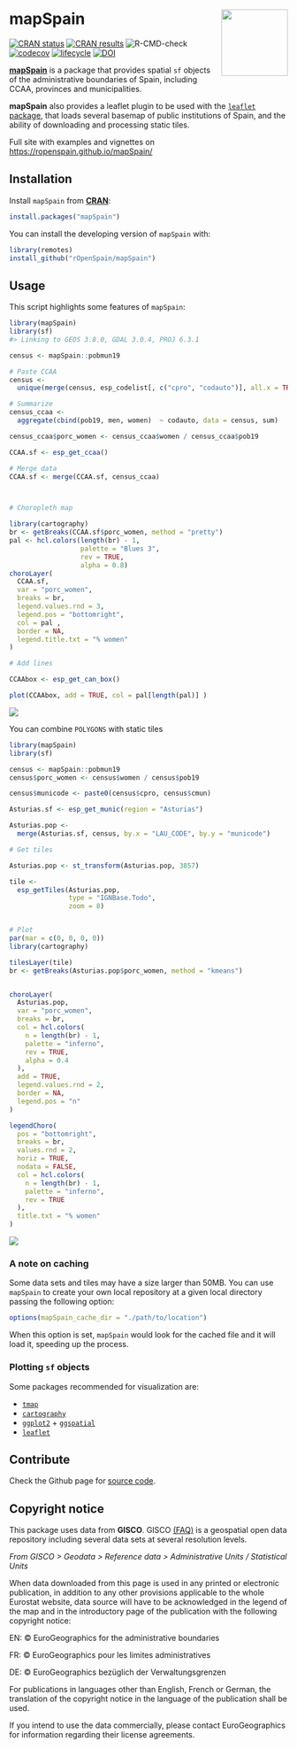 
# mapSpain <img src="man/figures/logo.png" align="right" width="120" />

<!-- badges: start -->

[![CRAN
status](https://www.r-pkg.org/badges/version/mapSpain)](https://CRAN.R-project.org/package=mapSpain)
[![CRAN
results](https://cranchecks.info/badges/worst/mapSpain)](https://cran.r-project.org/web/checks/check_results_mapSpain.html)
![R-CMD-check](https://github.com/rOpenSpain/mapSpain/workflows/R-CMD-check/badge.svg)
[![codecov](https://codecov.io/gh/rOpenSpain/mapSpain/branch/master/graph/badge.svg)](https://codecov.io/gh/rOpenSpain/mapSpain)
[![lifecycle](https://img.shields.io/badge/lifecycle-experimental-orange.svg)](https://www.tidyverse.org/lifecycle/#experimental)
[![DOI](https://zenodo.org/badge/DOI/10.5281/zenodo.4318025.svg)](https://doi.org/10.5281/zenodo.4318025)
<!-- badges: end -->

**[mapSpain](https://ropenspain.github.io/mapSpain/)** is a package that
provides spatial `sf` objects of the administrative boundaries of Spain,
including CCAA, provinces and municipalities.

**mapSpain** also provides a leaflet plugin to be used with the
[`leaflet` package](https://rstudio.github.io/leaflet/), that loads
several basemap of public institutions of Spain, and the ability of
downloading and processing static tiles.

Full site with examples and vignettes on
<https://ropenspain.github.io/mapSpain/>

## Installation

Install `mapSpain` from
[**CRAN**](https://CRAN.R-project.org/package=mapSpain):

``` r
install.packages("mapSpain")
```

You can install the developing version of `mapSpain` with:

``` r
library(remotes)
install_github("rOpenSpain/mapSpain")
```

## Usage

This script highlights some features of `mapSpain`:

``` r
library(mapSpain)
library(sf)
#> Linking to GEOS 3.8.0, GDAL 3.0.4, PROJ 6.3.1

census <- mapSpain::pobmun19

# Paste CCAA
census <-
  unique(merge(census, esp_codelist[, c("cpro", "codauto")], all.x = TRUE))

# Summarize
census_ccaa <-
  aggregate(cbind(pob19, men, women)  ~ codauto, data = census, sum)

census_ccaa$porc_women <- census_ccaa$women / census_ccaa$pob19

CCAA.sf <- esp_get_ccaa()

# Merge data
CCAA.sf <- merge(CCAA.sf, census_ccaa)



# Choropleth map

library(cartography)
br <- getBreaks(CCAA.sf$porc_women, method = "pretty")
pal <- hcl.colors(length(br) - 1,
                  palette = "Blues 3",
                  rev = TRUE,
                  alpha = 0.8)
choroLayer(
  CCAA.sf,
  var = "porc_women",
  breaks = br,
  legend.values.rnd = 3,
  legend.pos = "bottomright",
  col = pal ,
  border = NA,
  legend.title.txt = "% women"
)

# Add lines

CCAAbox <- esp_get_can_box()

plot(CCAAbox, add = TRUE, col = pal[length(pal)] )
```

![](https://raw.githubusercontent.com/ropenspain/mapSpain/master/img/README-static-1.svg)<!-- -->

You can combine `POLYGONS` with static tiles

``` r
library(mapSpain)
library(sf)

census <- mapSpain::pobmun19
census$porc_women <- census$women / census$pob19

census$municode <- paste0(census$cpro, census$cmun)

Asturias.sf <- esp_get_munic(region = "Asturias")

Asturias.pop <-
  merge(Asturias.sf, census, by.x = "LAU_CODE", by.y = "municode")

# Get tiles

Asturias.pop <- st_transform(Asturias.pop, 3857)

tile <-
  esp_getTiles(Asturias.pop,
               type = "IGNBase.Todo",
               zoom = 8)


# Plot
par(mar = c(0, 0, 0, 0))
library(cartography)

tilesLayer(tile)
br <- getBreaks(Asturias.pop$porc_women, method = "kmeans")


choroLayer(
  Asturias.pop,
  var = "porc_women",
  breaks = br,
  col = hcl.colors(
    n = length(br) - 1,
    palette = "inferno",
    rev = TRUE,
    alpha = 0.4
  ),
  add = TRUE,
  legend.values.rnd = 2,
  border = NA,
  legend.pos = "n"
)

legendChoro(
  pos = "bottomright",
  breaks = br,
  values.rnd = 2,
  horiz = TRUE,
  nodata = FALSE,
  col = hcl.colors(
    n = length(br) - 1,
    palette = "inferno",
    rev = TRUE
  ),
  title.txt = "% women"
)
```

![](https://raw.githubusercontent.com/ropenspain/mapSpain/master/img/README-tile-1.svg)<!-- -->

### A note on caching

Some data sets and tiles may have a size larger than 50MB. You can use
`mapSpain` to create your own local repository at a given local
directory passing the following option:

``` r
options(mapSpain_cache_dir = "./path/to/location")
```

When this option is set, `mapSpain` would look for the cached file and
it will load it, speeding up the process.

### Plotting `sf` objects

Some packages recommended for visualization are:

-   [`tmap`](https://mtennekes.github.io/tmap/)  
-   [`cartography`](http://riatelab.github.io/cartography/docs/)
-   [`ggplot2`](https://github.com/tidyverse/ggplot2) +
    [`ggspatial`](https://github.com/paleolimbot/ggspatial)
-   [`leaflet`](https://rstudio.github.io/leaflet/)

## Contribute

Check the Github page for [source
code](https://github.com/ropenspain/mapSpain/).

## Copyright notice

This package uses data from **GISCO**. GISCO
[(FAQ)](https://ec.europa.eu/eurostat/web/gisco/faq) is a geospatial
open data repository including several data sets at several resolution
levels.

*From GISCO &gt; Geodata &gt; Reference data &gt; Administrative Units /
Statistical Units*

When data downloaded from this page is used in any printed or electronic
publication, in addition to any other provisions applicable to the whole
Eurostat website, data source will have to be acknowledged in the legend
of the map and in the introductory page of the publication with the
following copyright notice:

EN: © EuroGeographics for the administrative boundaries

FR: © EuroGeographics pour les limites administratives

DE: © EuroGeographics bezüglich der Verwaltungsgrenzen

For publications in languages other than English, French or German, the
translation of the copyright notice in the language of the publication
shall be used.

If you intend to use the data commercially, please contact
EuroGeographics for information regarding their license agreements.
